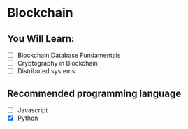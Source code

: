 # Blockchain

## You Will Learn:

- [ ] Blockchain Database Fundamentals
- [ ] Cryptography in Blockchain
- [ ] Distributed systems

## Recommended programming language

- [ ] Javascript
- [x] Python
